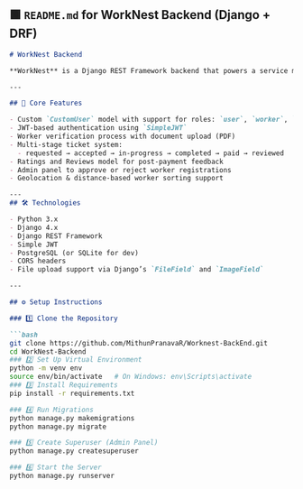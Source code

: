 ## 🟩 `README.md` for WorkNest Backend (Django + DRF)

```markdown
# WorkNest Backend

**WorkNest** is a Django REST Framework backend that powers a service marketplace platform where users can find, book, and review verified workers. The backend handles user authentication, role-based access, appointment booking, ticket lifecycle management, and admin workflows.

---

## 🔑 Core Features

- Custom `CustomUser` model with support for roles: `user`, `worker`, `admin`
- JWT-based authentication using `SimpleJWT`
- Worker verification process with document upload (PDF)
- Multi-stage ticket system:
  - requested → accepted → in-progress → completed → paid → reviewed
- Ratings and Reviews model for post-payment feedback
- Admin panel to approve or reject worker registrations
- Geolocation & distance-based worker sorting support

---
## 🛠 Technologies

- Python 3.x
- Django 4.x
- Django REST Framework
- Simple JWT
- PostgreSQL (or SQLite for dev)
- CORS headers
- File upload support via Django’s `FileField` and `ImageField`

---

## ⚙️ Setup Instructions

### 1️⃣ Clone the Repository

```bash
git clone https://github.com/MithunPranavaR/Worknest-BackEnd.git
cd WorkNest-Backend
### 2️⃣ Set Up Virtual Environment
python -m venv env
source env/bin/activate   # On Windows: env\Scripts\activate
### 3️⃣ Install Requirements
pip install -r requirements.txt

### 4️⃣ Run Migrations
python manage.py makemigrations
python manage.py migrate

### 5️⃣ Create Superuser (Admin Panel)
python manage.py createsuperuser

### 6️⃣ Start the Server
python manage.py runserver
